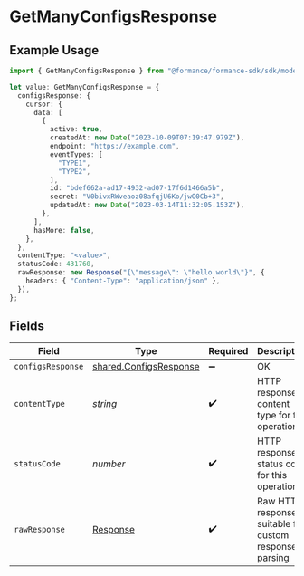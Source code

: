 # GetManyConfigsResponse

## Example Usage

```typescript
import { GetManyConfigsResponse } from "@formance/formance-sdk/sdk/models/operations";

let value: GetManyConfigsResponse = {
  configsResponse: {
    cursor: {
      data: [
        {
          active: true,
          createdAt: new Date("2023-10-09T07:19:47.979Z"),
          endpoint: "https://example.com",
          eventTypes: [
            "TYPE1",
            "TYPE2",
          ],
          id: "bdef662a-ad17-4932-ad07-17f6d1466a5b",
          secret: "V0bivxRWveaoz08afqjU6Ko/jwO0Cb+3",
          updatedAt: new Date("2023-03-14T11:32:05.153Z"),
        },
      ],
      hasMore: false,
    },
  },
  contentType: "<value>",
  statusCode: 431760,
  rawResponse: new Response("{\"message\": \"hello world\"}", {
    headers: { "Content-Type": "application/json" },
  }),
};
```

## Fields

| Field                                                                   | Type                                                                    | Required                                                                | Description                                                             |
| ----------------------------------------------------------------------- | ----------------------------------------------------------------------- | ----------------------------------------------------------------------- | ----------------------------------------------------------------------- |
| `configsResponse`                                                       | [shared.ConfigsResponse](../../../sdk/models/shared/configsresponse.md) | :heavy_minus_sign:                                                      | OK                                                                      |
| `contentType`                                                           | *string*                                                                | :heavy_check_mark:                                                      | HTTP response content type for this operation                           |
| `statusCode`                                                            | *number*                                                                | :heavy_check_mark:                                                      | HTTP response status code for this operation                            |
| `rawResponse`                                                           | [Response](https://developer.mozilla.org/en-US/docs/Web/API/Response)   | :heavy_check_mark:                                                      | Raw HTTP response; suitable for custom response parsing                 |